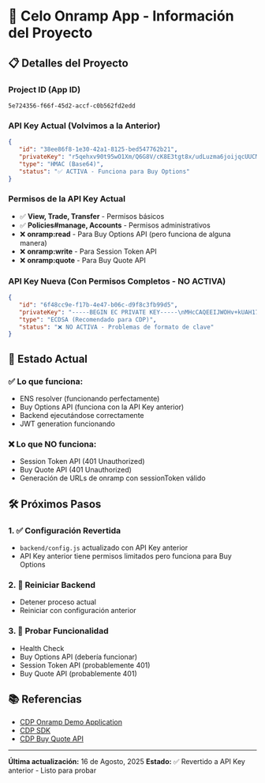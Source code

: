 # 🚀 Celo Onramp App - Información del Proyecto

## 📋 Detalles del Proyecto

### **Project ID (App ID)**
```
5e724356-f66f-45d2-accf-c0b562fd2edd
```

### **API Key Actual (Volvimos a la Anterior)**
```json
{
   "id": "38ee86f8-1e30-42a1-8125-bed547762b21",
   "privateKey": "r5qehxv90t95wO1Xm/Q6G8V/cK8E3tgt8x/udLuzma6joijqcUUCMGU1OMi9++0IWzld/i4+y3aJZor+7KI8Cg==",
   "type": "HMAC (Base64)",
   "status": "✅ ACTIVA - Funciona para Buy Options"
}
```

### **Permisos de la API Key Actual**
- ✅ **View, Trade, Transfer** - Permisos básicos
- ✅ **Policies#manage, Accounts** - Permisos administrativos
- ❌ **onramp:read** - Para Buy Options API (pero funciona de alguna manera)
- ❌ **onramp:write** - Para Session Token API
- ❌ **onramp:quote** - Para Buy Quote API

### **API Key Nueva (Con Permisos Completos - NO ACTIVA)**
```json
{
   "id": "6f48cc9e-f17b-4e47-b06c-d9f8c3fb99d5",
   "privateKey": "-----BEGIN EC PRIVATE KEY-----\nMHcCAQEEIJWOHv+kUAH17dMRWJPe3ObQGosQbM5PYXpOEKQ5rYrEoAoGCCqGSM49\nAwEHoUQDQgAELGnO28yhZpaVuAeZl7ZDLJ0Io2yfyjKqRRJeL0g6VmMWfCR8/1xW\n1KOz+q4DhVQP8zLcBYe+lGSbvVbrp3Zs3Q==\n-----END EC PRIVATE KEY-----",
   "type": "ECDSA (Recomendado para CDP)",
   "status": "❌ NO ACTIVA - Problemas de formato de clave"
}
```

## 🎯 Estado Actual

### **✅ Lo que funciona:**
- ENS resolver (funcionando perfectamente)
- Buy Options API (funciona con la API Key anterior)
- Backend ejecutándose correctamente
- JWT generation funcionando

### **❌ Lo que NO funciona:**
- Session Token API (401 Unauthorized)
- Buy Quote API (401 Unauthorized)
- Generación de URLs de onramp con sessionToken válido

## 🛠️ Próximos Pasos

### **1. ✅ Configuración Revertida**
- `backend/config.js` actualizado con API Key anterior
- API Key anterior tiene permisos limitados pero funciona para Buy Options

### **2. 🔄 Reiniciar Backend**
- Detener proceso actual
- Reiniciar con configuración anterior

### **3. 🧪 Probar Funcionalidad**
- Health Check
- Buy Options API (debería funcionar)
- Session Token API (probablemente 401)
- Buy Quote API (probablemente 401)

## 📚 Referencias

- [CDP Onramp Demo Application](https://github.com/coinbase/onramp-demo-application/blob/main/app/utils/sessionTokenApi.ts)
- [CDP SDK](https://github.com/coinbase/cdp-sdk/tree/main/typescript#installation)
- [CDP Buy Quote API](https://docs.cdp.coinbase.com/api-reference/rest-api/onramp-offramp/create-buy-quote)

---
**Última actualización:** 16 de Agosto, 2025
**Estado:** ✅ Revertido a API Key anterior - Listo para probar
